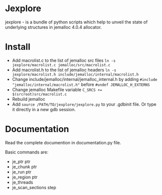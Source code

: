 # Jexplore

jexplore - is a bundle of python scripts which help to unveil the state of underlying structures in jemalloc 4.0.4 allocator.

# Install

* Add macrolist.c to the list of jemalloc src files
```ln -s jexplore/macrolist.c jemalloc/src/macrolist.c```
* Add macrolist.h to the list of jemalloc headers
```ln -s jexplore/macrolist.h include/jemalloc/internal/macrolist.h```
* Change include/jemalloc/internal/jemalloc_internal.h by adding
```#include "jemalloc/internal/macrolist.h"``` before ```#undef JEMALLOC_H_EXTERNS```
* Change jemalloc Makefile variable
```C_SRCS += $(srcroot)src/macrolist.c```
* Rebuild jemalloc
* Add ```source /PATH/TO/jexplore/jexplore.py``` to your .gdbinit file. Or type it directly in a new gdb session.

# Documentation

Read the complete documention in documentation.py file.

Basic commands are: 
- je_ptr ptr
- je_chunk ptr
- je_run ptr
- je_region ptr
- je_threads
- je_scan_sections step
